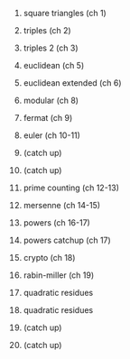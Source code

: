 1. square triangles (ch 1)
2. triples (ch 2)

3. triples 2 (ch 3)
4. euclidean (ch 5)

5. euclidean extended (ch 6)
6. modular (ch 8)

7. fermat (ch 9)
8. euler (ch 10-11)

9. (catch up)
10. (catch up)

11. prime counting (ch 12-13)
12. mersenne (ch 14-15)

13. powers (ch 16-17)
14. powers catchup (ch 17)

15. crypto (ch 18)
16. rabin-miller (ch 19)

17. quadratic residues
18. quadratic residues

19. (catch up)
20. (catch up)

